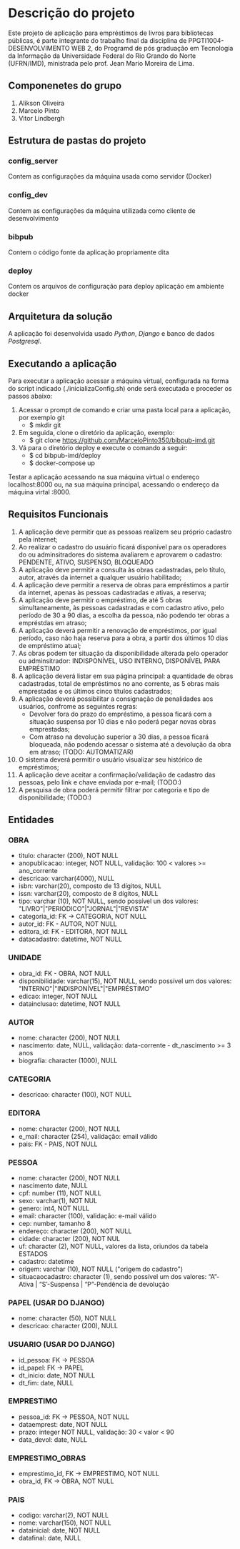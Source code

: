 # Descrição do projeto 
Este projeto de aplicação para empréstimos de livros para bibliotecas públicas, é parte integrante do trabalho final da disciplina de PPGTI1004-DESENVOLVIMENTO WEB 2, do Programd de pós graduação em Tecnologia da Informação da Universidade Federal do Rio Grando do Norte (UFRN/IMD), ministrada pelo prof. Jean Mario Moreira de Lima.

## Componenetes do grupo
1. Alikson Oliveira
2. Marcelo Pinto
3. Vitor Lindbergh


## Estrutura de pastas do projeto

### config_server
Contem as configurações da máquina usada como servidor (Docker)

### config_dev
Contem as configurações da máquina utilizada como cliente de desenvolvimento

### bibpub
Contem o código fonte da aplicação propriamente dita

### deploy
Contem os arquivos de configuração para deploy aplicação em ambiente docker


## Arquitetura da solução
A aplicação foi desenvolvida usado *Python*, *Django* e banco de dados *Postgresql*.


## Executando a aplicação
Para executar a aplicação acessar a máquina virtual, configurada na forma do script indicado (./inicializaConfig.sh) onde será executada e proceder os passos abaixo:
1. Acessar o prompt de comando e criar uma pasta local para a aplicação, por exemplo git
    * $ mkdir git
2. Em seguida, clone o diretório da aplicação, exemplo:
    * $ git clone https://github.com/MarceloPinto350/bibpub-imd.git
3. Vá para o diretório deploy e execute o comando a seguir:
    * $ cd bibpub-imd/deploy
    * $ docker-compose up

Testar a aplicação acessando na sua máquina virtual o endereço localhost:8000 ou, na sua máquina principal, acessando o endereço da máquina virtal <ip>:8000.
 

## Requisitos Funcionais
1. A aplicação deve permitir que as pessoas realizem seu próprio cadastro pela internet;
2. Ao realizar o cadastro do usuário ficará disponível para os operadores do ou adminsitradores do sistema avaliarem e aprovarem o cadastro: PENDENTE, ATIVO, SUSPENSO, BLOQUEADO
3. A aplicação deve permitir a consulta às obras cadastradas, pelo título, autor, através da internet a qualquer usuário habilitado;
4. A aplicação deve permitir a reserva de obras para empréstimos a partir da internet, apenas às pessoas cadastradas e ativas, a reserva;
5. A aplicação deve permitir o empréstimo, de até 5 obras simultaneamente, às pessoas cadastradas e com cadastro ativo, pelo período de 30 a 90 dias, a escolha da pessoa, não podendo ter obras a empréstdas em atraso;
6. A aplicação deverá permitir a renovação de empréstimos, por igual período, caso não haja reserva para a obra, a partir dos últimos 10 dias de empréstimo atual;
7. As obras podem ter situação da disponibilidade alterada pelo operador ou adminsitrador: INDISPONÍVEL, USO INTERNO, DISPONÍVEL PARA EMPRÉSTIMO
8. A aplicação deverá listar em sua página principal: a quantidade de obras cadastradas, total de empréstimos no ano corrente, as 5 obras mais emprestadas e os últimos cinco títulos cadastrados;
9. A aplicação deverá possibilitar a consignação de penalidades aos usuários, confrome as seguintes regras:
    * Devolver fora do prazo do empréstimo, a pessoa ficará com a situação suspensa por 10 dias e não poderá pegar novas obras emprestadas; 
    * Com atraso na devolução superior a 30 dias, a pessoa ficará bloqueada, não podendo acessar o sistema até a devolução da obra em atraso; (TODO: AUTOMATIZAR)
10. O sistema deverá permitir o usuário visualizar seu histórico de empréstimos;
11. A aplicação deve aceitar a confirmação/validação de cadastro das pessoas, pelo link e chave enviada por e-mail; (TODO:)
12. A pesquisa de obra poderá permitir filtrar por categoria e tipo de disponibilidade; (TODO:)


## Entidades

### OBRA
* titulo: character (200), NOT NULL
* anopublicacao: integer, NOT NULL,  validação: 100 < valores >= ano_corrente
* descricao: varchar(4000), NULL
* isbn: varchar(20), composto de 13 dígitos, NULL
* issn: varchar(20), composto de 8 dígitos, NULL
* tipo: varchar (10), NOT NULL, sendo possível un dos valores: "LIVRO"|"PERIÓDICO"|"JORNAL"|"REVISTA"
* categoria_id: FK -> CATEGORIA, NOT NULL
* autor_id: FK - AUTOR, NOT NULL
* editora_id: FK - EDITORA, NOT NULL
* datacadastro: datetime, NOT NULL

### UNIDADE
* obra_id: FK - OBRA, NOT NULL
* disponibilidade: varchar(15), NOT NULL, sendo possível um dos valores: "INTERNO"|"INDISPONÍVEL"|"EMPRÉSTIMO"
* edicao: integer, NOT NULL
* datainclusao: datetime, NOT NULL

### AUTOR
* nome: character (200), NOT NULL
* nascimento: date, NULL, validação: data-corrente - dt_nascimento >= 3 anos
* biografia: character (1000), NULL

### CATEGORIA
* descricao: character (100), NOT NULL

### EDITORA
* nome: character (200), NOT NULL
* e_mail: character (254), validação: email válido
* pais: FK - PAIS, NOT NULL

### PESSOA
* nome: character (200), NOT NULL
* nascimento date, NULL
* cpf: number (11), NOT NULL
* sexo: varchar(1), NOT NUL
* genero: int4, NOT NULL
* email: character (100), validação: e-mail válido
* cep: number, tamanho 8
* endereço: character (200), NOT NULL
* cidade: character (200), NOT NUL
* uf: character (2), NOT NULL, valores da lista, oriundos da tabela ESTADOS
* cadastro: datetime
* origem: varchar (10), NOT NULL ("origem do cadastro")
* situacaocadastro: character (1), sendo possível um dos valores: “A”-Ativa | “S’-Suspensa | “P”-Pendência de devolução

### PAPEL (USAR DO DJANGO)
* nome: character (50), NOT NULL
* descricao: character (200), NULL

### USUARIO (USAR DO DJANGO)
* id_pessoa: FK -> PESSOA
* id_papel: FK -> PAPEL
* dt_inicio: date, NOT NULL
* dt_fim: date, NULL

### EMPRESTIMO	
* pessoa_id: FK -> PESSOA, NOT NULL
* dataemprest: date, NOT NULL
* prazo: integer NOT NULL, validação: 30 < valor < 90
* data_devol: date, NULL

### EMPRESTIMO_OBRAS
* emprestimo_id, FK -> EMPRESTIMO, NOT NULL
* obra_id, FK -> OBRA, NOT NULL

### PAIS
* codigo: varchar(2), NOT NULL
* nome: varchar(150), NOT NULL
* datainicial: date, NOT NULL
* datafinal: date, NULL